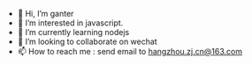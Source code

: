 - 👋 Hi, I’m ganter
- 👀 I’m interested in javascript.
- 🌱 I’m currently learning nodejs
- 💞️ I’m looking to collaborate on wechat
- 📫 How to reach me : send email to hangzhou.zj.cn@163.com 
